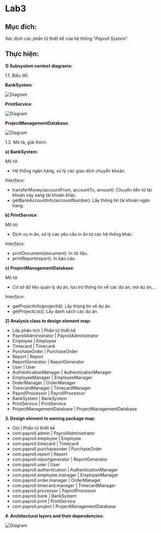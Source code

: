 # Lab3

## Mục đích: 
Xác định các phần tử thiết kế của hệ thống "*Payroll System*".

## Thực hiện:
**1) Subsystem context diagrams:**

  1.1. Biểu đồ:
  
  **BankSystem**:
   
   ![Diagram](https://www.planttext.com/api/plantuml/png/UhzxVtH0OcLHVawEGd1bSKbgRgo2hgwTGhHJObusL80BGuMU7geA1Ii5zyp4V8MKXxkxapCKaZDAAn_kRivJoCx8VxXhSHu0003__mC0)

   **PrintService**:

   ![Diagram](https://www.planttext.com/api/plantuml/png/UhzxVtH0OcLHVawEGd1bSKbgRgo2hgwTGdH0KMPUIN1gKLbcScei5uOQFJrqDGfM2fvv2WKPcGztxIzLo3csuTZ2l7G00000__y30000)

   **ProjectManagementDatabase**:

   ![Diagram](https://www.planttext.com/api/plantuml/png/UhzxVtH0OcLHVawEGd1bSKbgRgo2hgwTGdH0KNvMQdA9Rs9UOdfgRcfUYKjYIM9IOd5gB1U61Zqzl1eKh1H2Yaeh5SeUxbgQfr2ISNXBNhf2IMQUGih3tHiL3Y_C0m000F__0m00)

1.2. Mô tả, giải thích:

  **a) BankSystem**:
  
  *Mô tả:*
  - Hệ thống ngân hàng, xử lý các giao dịch chuyển khoản.

  *Interface:*
  - transferMoney(accountFrom, accountTo, amount): Chuyển tiền từ tài khoản này sang tài khoản khác.
  - getBankAccountInfo(accountNumber): Lấy thông tin tài khoản ngân hàng.

  **b) PrintService**:
  
  *Mô tả:*
  - Dịch vụ in ấn, xử lý các yêu cầu in ấn từ các hệ thống khác.

  *Interface:*
  - printDocument(document): In tài liệu.
  - printReport(report): In báo cáo.
    
  **c) ProjectManagementDatabase**:
  
  *Mô tả:*
  - Cơ sở dữ liệu quản lý dự án, lưu trữ thông tin về các dự án, mã dự án,...

  *Interface:*
  - getProjectInfo(projectId): Lấy thông tin về dự án.
  - getProjectList(): Lấy danh sách các dự án.
    
**2) Analysis class to design element map:**
  - Lớp phân tích	| Phần tử thiết kế
  - PayrollAdministrator | PayrollAdministrator
  - Employee | Employee
  - Timecard	| Timecard
  - PurchaseOrder	| PurchaseOrder
  - Report	| Report
  - ReportGenerator	| ReportGenerator
  - User	| User
  - AuthenticationManager	| AuthenticationManager
  - EmployeeManager	| EmployeeManager
  - OrderManager	| OrderManager
  - TimecardManager	| TimecardManager
  - PayrollProcessor	| PayrollProcessor
  - BankSystem	| BankSystem
  - PrintService	| PrintService
  - ProjectManagementDatabase	| ProjectManagementDatabase

**3. Design element to owning package map:**
  - Gói | Phần tử thiết kế
  - com.payroll.admin	| PayrollAdministrator
  - com.payroll.employee	| Employee
  - com.payroll.timecard	| Timecard
  - com.payroll.purchaseorder	| PurchaseOrder
  - com.payroll.report	| Report
  - com.payroll.reportgenerator	| ReportGenerator
  - com.payroll.user	| User
  - com.payroll.authentication	| AuthenticationManager
  - com.payroll.employee.manager	| EmployeeManager
  - com.payroll.order.manager	| OrderManager
  - com.payroll.timecard.manager	| TimecardManager
  - com.payroll.processor	| PayrollProcessor
  - com.payroll.bank	| BankSystem
  - com.payroll.print	| PrintService
  - com.payroll.project	| ProjectManagementDatabase

**4. Architectural layers and their dependencies:**

![Diagram](https://www.planttext.com/api/plantuml/png/UhzxVtH0KMfnQbv9OabcVbwiWgwkdKAqKsbnPbvgSN4i5vgidXwoh8ALGkJXLQKAoGztBI_LKKXvk7kzGaxcmztjfLn8Yi0ckYIM9COYYu9D0elYCmMY06n2G55-LcfoYMzYNc9wQYxGII2vfCJYr5YOCh2Hk9K1xGafAgrKA7kuQscUZaBEiGsb2YL5GDjGh75ApCiEhYmkISr5DHT9d3Y30eeoyqg2KulACfCnd8WaWzCm00000F__0m00)
